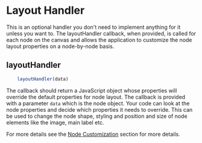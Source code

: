 # Layout Handler

This is an optional handler you don't need to implement anything for it unless you want to. The layoutHandler callback, when provided, is called for each node on the canvas and allows the application to customize the node layout properties on a
node-by-node basis.

## layoutHandler
```js
    layoutHandler(data)
```
 The callback should return a JavaScript object whose properties will override the default properties for node layout. The callback is provided with a parameter `data` which is the node object. Your code can look at the node properties and decide which properties it needs to override. This can be used to change the node shape, styling and position and size of node elements like the image, main label etc.

For more details see the [Node Customization](03.06.01-node-customization.md) section for more details.
